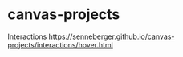 # canvas-projects

Interactions
https://senneberger.github.io/canvas-projects/interactions/hover.html
